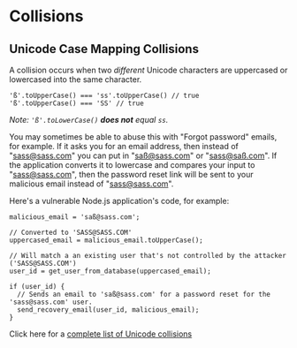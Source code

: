 # Collisions

## Unicode Case Mapping Collisions

A collision occurs when two _different_ Unicode characters are uppercased or lowercased into the same character. 

```
'ß'.toUpperCase() === 'ss'.toUpperCase() // true
'ß'.toUpperCase() === 'SS' // true
```

_Note: `'ß'.toLowerCase()` **does not** equal `ss`._

You may sometimes be able to abuse this with "Forgot password" emails, for example. If it asks you for an email address, then instead of "sass@sass.com" you can put in "saß@sass.com" or "sass@saß.com". If the application converts it to lowercase and compares your input to "sass@sass.com", then the password reset link will be sent to your malicious email instead of "sass@sass.com".

Here's a vulnerable Node.js application's code, for example:

```
malicious_email = 'saß@sass.com';

// Converted to 'SASS@SASS.COM'
uppercased_email = malicious_email.toUpperCase();

// Will match a an existing user that's not controlled by the attacker ('SASS@SASS.COM')
user_id = get_user_from_database(uppercased_email);

if (user_id) {
  // Sends an email to 'saß@sass.com' for a password reset for the 'sass@sass.com' user.
  send_recovery_email(user_id, malicious_email);
}
```

Click here for a [complete list of Unicode collisions](https://eng.getwisdom.io/awesome-unicode/#onetomanycasemappings)






